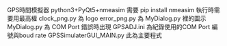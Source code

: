GPS時間模擬器 python3+PyQt5+nmeasim
需要 pip install nmeasim
執行時需要用最高權
clock_png.py 為 logo
error_png.py 為 MyDialog.py 裡的圖示
MyDialog.py 為 COM Port 錯誤時出現
GPSADJ.ini 為紀錄使用的COM Port 編號與boud rate
GPSSimulaterGUI_MAIN.py 此為主要程式
